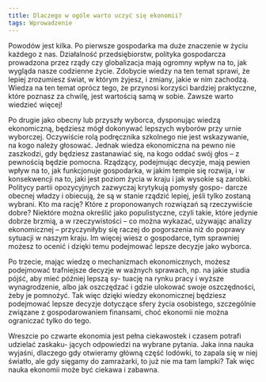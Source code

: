 ```yaml
---
title: Dlaczego w ogóle warto uczyć się ekonomii?
tags: Wprowadzenie
---
```


Powodów jest kilka. Po pierwsze gospodarka ma duże znaczenie w życiu każdego z nas. Działalność przedsiębiorstw, polityka gospodarcza prowadzona przez rządy czy globalizacja mają ogromny wpływ na to, jak wygląda nasze codzienne życie. Zdobycie wiedzy na ten temat sprawi, że lepiej zrozumiesz świat, w którym żyjesz, i zmiany, jakie w nim zachodzą. Wiedza na ten temat oprócz tego, że przynosi korzyści bardziej praktyczne, które poznasz za chwilę, jest wartością samą w sobie. Zawsze warto wiedzieć więcej!

Po drugie jako obecny lub przyszły wyborca, dysponując wiedzą ekonomiczną, będziesz mógł dokonywać lepszych wyborów przy urnie wyborczej. Oczywiście rolą podręcznika szkolnego nie jest wskazywanie, na kogo należy głosować. Jednak wiedza ekonomiczna na pewno nie zaszkodzi, gdy będziesz zastanawiać się, na kogo oddać swój głos – z pewnością będzie pomocna. Rządzący, podejmując decyzje, mają pewien wpływ na to, jak funkcjonuje gospodarka, w jakim tempie się rozwija, i w konsekwencji na to, jaki jest poziom życia w kraju i jak wysokie są zarobki. Politycy partii opozycyjnych zazwyczaj krytykują pomysły gospo- darcze obecnej władzy i obiecują, że są w stanie rządzić lepiej, jeśli tylko zostaną wybrani. Kto ma rację? Które z proponowanych rozwiązań są rzeczywiście dobre? Niektóre można określić jako populistyczne, czyli takie, które jedynie dobrze brzmią, a w rzeczywistości – co można wykazać, używając analizy ekonomicznej – przyczyniłyby się raczej do pogorszenia niż do poprawy sytuacji w naszym kraju. Im więcej wiesz o gospodarce, tym sprawniej możesz to ocenić i dzięki temu podejmować lepsze decyzje jako wyborca.

Po trzecie, mając wiedzę o mechanizmach ekonomicznych, możesz podejmować trafniejsze decyzje w ważnych sprawach, np. na jakie studia pójść, aby mieć później lepszą sy- tuację na rynku pracy i wyższe wynagrodzenie, albo jak oszczędzać i gdzie ulokować swoje oszczędności, żeby je pomnożyć. Tak więc dzięki wiedzy ekonomicznej będziesz podejmować lepsze decyzje dotyczące sfery życia osobistego, szczególnie związane z gospodarowaniem finansami, choć ekonomii nie można ograniczać tylko do tego.

Wreszcie po czwarte ekonomia jest pełna ciekawostek i czasem potrafi udzielać zaskaku- jących odpowiedzi na wybrane pytania. Jaka inna nauka wyjaśni, dlaczego gdy otwieramy główną część lodówki, to zapala się w niej światło, ale gdy sięgamy do zamrażarki, to już nie ma tam lampki? Tak więc nauka ekonomii może być ciekawa i zabawna.